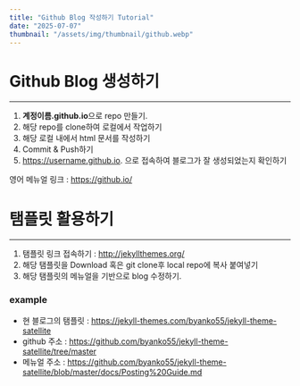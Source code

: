 ```yaml
---
title: "Github Blog 작성하기 Tutorial"
date: "2025-07-07"
thumbnail: "/assets/img/thumbnail/github.webp"
---
```


# Github Blog 생성하기
---

1. **계정이름.github.io**으로 repo 만들기.
2. 해당 repo를 clone하여 로컬에서 작업하기
3. 해당 로컬 내에서 html 문서를 작성하기
4. Commit & Push하기
5. https://username.github.io. 으로 접속하여 블로그가 잘 생성되었는지 확인하기

영어 메뉴얼 링크 : <https://github.io/>

# 탬플릿 활용하기
---

1. 탬플릿 링크 접속하기 : <http://jekyllthemes.org/>
2. 해당 탬플릿을 Download 혹은 git clone후 local repo에 복사 붙여넣기
3. 해당 탬플릿의 메뉴얼을 기반으로 blog 수정하기.

### example

- 현 블로그의 탬플릿 : <https://jekyll-themes.com/byanko55/jekyll-theme-satellite>
- github 주소 : <https://github.com/byanko55/jekyll-theme-satellite/tree/master>
- 메뉴얼 주소 : <https://github.com/byanko55/jekyll-theme-satellite/blob/master/docs/Posting%20Guide.md>
  

